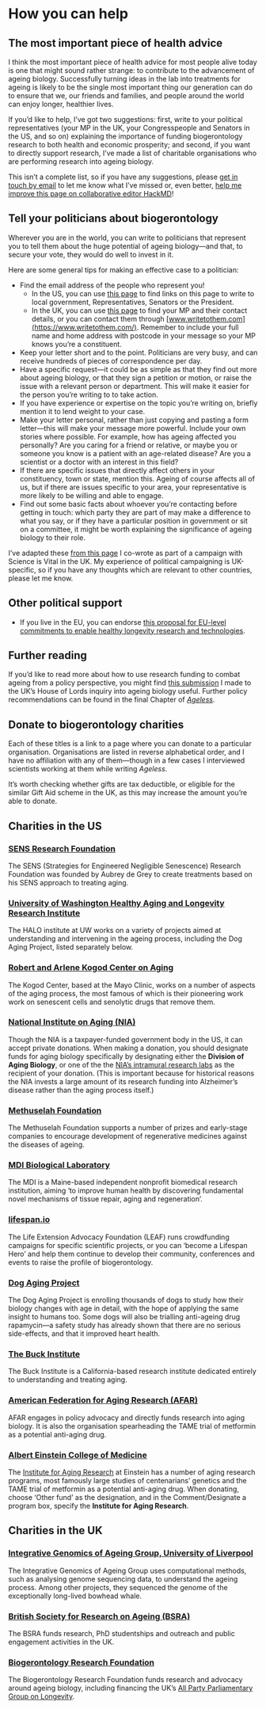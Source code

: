 
# How you can help

## The most important piece of health advice

I think the most important piece of health advice for most people alive today is one that might sound rather strange: to contribute to the advancement of ageing biology. Successfully turning ideas in the lab into treatments for ageing is likely to be the single most important thing our generation can do to ensure that we, our friends and families, and people around the world can enjoy longer, healthier lives.

If you’d like to help, I’ve got two suggestions: first, write to your political representatives (your MP in the UK, your Congresspeople and Senators in the US, and so on) explaining the importance of funding biogerontology research to both health and economic prosperity; and second, if you want to directly support research, I’ve made a list of charitable organisations who are performing research into ageing biology.

This isn’t a complete list, so if you have any suggestions, please [get in touch by email](https://andrewsteele.co.uk/contact/) to let me know what I’ve missed or, even better, [help me improve this page on collaborative editor HackMD](https://hackmd.io/MXhWdUUvTSC_iXE9oqs3sA)!

## Tell your politicians about biogerontology

Wherever you are in the world, you can write to politicians that represent you to tell them about the huge potential of ageing biology—and that, to secure your vote, they would do well to invest in it.

Here are some general tips for making an effective case to a politician:

* Find the email address of the people who represent you!
    * In the US, you can use [this page](https://www.usa.gov/elected-officials) to find links on this page to write to local government, Representatives, Senators or the President.
    * In the UK, you can use [this page](https://members.parliament.uk/members/commons) to find your MP and their contact details, or you can contact them through [www.writetothem.com](https://www.writetothem.com/). Remember to include your full name and home address with postcode in your message so your MP knows you’re a constituent.
* Keep your letter short and to the point. Politicians are very busy, and can receive hundreds of pieces of correspondence per day.
* Have a specific request—it could be as simple as that they find out more about ageing biology, or that they sign a petition or motion, or raise the issue with a relevant person or department. This will make it easier for the person you’re writing to to take action.
* If you have experience or expertise on the topic you’re writing on, briefly mention it to lend weight to your case.
* Make your letter personal, rather than just copying and pasting a form letter—this will make your message more powerful. Include your own stories where possible. For example, how has ageing affected you personally? Are you caring for a friend or relative, or maybe you or someone you know is a patient with an age-related disease? Are you a scientist or a doctor with an interest in this field?
* If there are specific issues that directly affect others in your constituency, town or state, mention this. Ageing of course affects all of us, but if there are issues specific to your area, your representative is more likely to be willing and able to engage.
* Find out some basic facts about whoever you’re contacting before getting in touch: which party they are part of may make a difference to what you say, or if they have a particular position in government or sit on a committee, it might be worth explaining the significance of ageing biology to their role.

I’ve adapted these [from this page](https://scienceisvital.org.uk/resources/how-to-write-mp-letter/) I co-wrote as part of a campaign with Science is Vital in the UK. My experience of political campaigning is UK-specific, so if you have any thoughts which are relevant to other countries, please let me know.

## Other political support

* If you live in the EU, you can endorse [this proposal for EU-level commitments to enable healthy longevity research and technologies](https://futureu.europa.eu/processes/Health/f/3/proposals/826).

## Further reading

If you’d like to read more about how to use research funding to combat ageing from a policy perspective, you might find [this submission](https://andrewsteele.co.uk/blog/2019/10/lords-ageing-science-inquiry/) I made to the UK’s House of Lords inquiry into ageing biology useful. Further policy recommendations can be found in the final Chapter of [_Ageless_](https://andrewsteele.co.uk/ageless/).

## Donate to biogerontology charities

Each of these titles is a link to a page where you can donate to a particular organisation. Organisations are listed in reverse alphabetical order, and I have no affiliation with any of them—though in a few cases I interviewed scientists working at them while writing _Ageless_.

It’s worth checking whether gifts are tax deductible, or eligible for the similar Gift Aid scheme in the UK, as this may increase the amount you’re able to donate.

## Charities in the US

### [SENS Research Foundation](https://www.sens.org/get-involved/donate/)

The SENS (Strategies for Engineered Negligible Senescence) Research Foundation was founded by Aubrey de Grey to create treatments based on his SENS approach to treating aging.

### [University of Washington Healthy Aging and Longevity Research Institute](https://halo.dlmp.uw.edu/donate/)

The HALO institute at UW works on a variety of projects aimed at understanding and intervening in the ageing process, including the Dog Aging Project, listed separately below.

### [Robert and Arlene Kogod Center on Aging](https://www.mayo.edu/research/centers-programs/robert-arlene-kogod-center-aging/contact/support-aging-research)

The Kogod Center, based at the Mayo Clinic, works on a number of aspects of the aging process, the most famous of which is their pioneering work work on senescent cells and senolytic drugs that remove them.

### [National Institute on Aging (NIA)](https://www.nia.nih.gov/about/donations)

Though the NIA is a taxpayer-funded government body in the US, it can accept private donations. When making a donation, you should designate funds for aging biology specifically by designating either the **Division of Aging Biology**, or one of the the [NIA’s intramural research labs](https://www.nia.nih.gov/research/labs/irp-labs) as the recipient of your donation. (This is important because for historical reasons the NIA invests a large amount of its research funding into Alzheimer’s disease rather than the aging process itself.)

### [Methuselah Foundation](https://www.mfoundation.org/join-us#donate)

The Methuselah Foundation supports a number of prizes and early-stage companies to encourage development of regenerative medicines against the diseases of ageing.

### [MDI Biological Laboratory](https://mdibl.org/support-us/donate-now/)

The MDI is a Maine-based independent nonprofit biomedical research institution, aiming ‘to improve human health by discovering fundamental novel mechanisms of tissue repair, aging and regeneration’.

### [lifespan.io](https://www.lifespan.io/crowdfunding/)

The Life Extension Advocacy Foundation (LEAF) runs crowdfunding campaigns for specific scientific projects, or you can ‘become a Lifespan Hero’ and help them continue to develop their community, conferences and events to raise the profile of biogerontology.

### [Dog Aging Project](https://dogagingproject.org/donate/)

The Dog Aging Project is enrolling thousands of dogs to study how their biology changes with age in detail, with the hope of applying the same insight to humans too. Some dogs will also be trialling anti-ageing drug rapamycin—a safety study has already shown that there are no serious side-effects, and that it improved heart health.

### [The Buck Institute](https://www.buckinstitute.org/support/)

The Buck Institute is a California-based research institute dedicated entirely to understanding and treating aging.

### [American Federation for Aging Research (AFAR)](https://www.afar.org/donate)

AFAR engages in policy advocacy and directly funds research into aging biology. It is also the organisation spearheading the TAME trial of metformin as a potential anti-aging drug.

### [Albert Einstein College of Medicine](https://einsteinmed.org/giving/online-gift/)

The [Institute for Aging Research](https://einsteinmed.org/centers/aging/) at Einstein has a number of aging research programs, most famously large studies of centenarians’ genetics and the TAME trial of metformin as a potential anti-aging drug. When donating, choose ‘Other fund’ as the designation, and in the Comment/Designate a program box, specify the **Institute for Aging Research**.

## Charities in the UK

### [Integrative Genomics of Ageing Group, University of Liverpool](http://pcwww.liv.ac.uk/~aging/)

The Integrative Genomics of Ageing Group uses computational methods, such as analysing genome sequencing data, to understand the ageing process. Among other projects, they sequenced the genome of the exceptionally long-lived bowhead whale.

### [British Society for Research on Ageing (BSRA)](https://bsra.org.uk/donate/)

The BSRA funds research, PhD studentships and outreach and public engagement activities in the UK.

### [Biogerontology Research Foundation](http://bg-rf.org.uk/donate)

The Biogerontology Research Foundation funds research and advocacy around ageing biology, including financing the UK’s [All Party Parliamentary Group on Longevity](https://appg-longevity.org/).